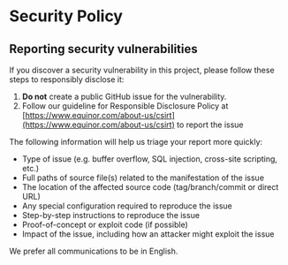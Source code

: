 # Security Policy

## Reporting security vulnerabilities

If you discover a security vulnerability in this project, please follow these steps to responsibly disclose it:

1. **Do not** create a public GitHub issue for the vulnerability.
2. Follow our guideline for Responsible Disclosure Policy at [https://www.equinor.com/about-us/csirt](https://www.equinor.com/about-us/csirt) to report the issue

The following information will help us triage your report more quickly:

- Type of issue (e.g. buffer overflow, SQL injection, cross-site scripting, etc.)
- Full paths of source file(s) related to the manifestation of the issue
- The location of the affected source code (tag/branch/commit or direct URL)
- Any special configuration required to reproduce the issue
- Step-by-step instructions to reproduce the issue
- Proof-of-concept or exploit code (if possible)
- Impact of the issue, including how an attacker might exploit the issue

We prefer all communications to be in English.
